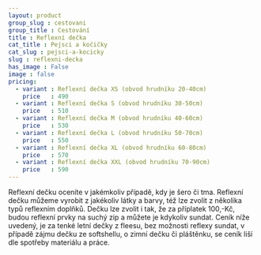 ```yaml
---
layout: product
group_slug : cestovani
group_title : Cestování
title : Reflexní dečka
cat_title : Pejsci a kočičky
cat_slug : pejsci-a-kocicky
slug : reflexni-decka
has_image : False
image : false
pricing:
  - variant : Reflexní dečka XS (obvod hrudníku 20-40cm)
    price   : 490
  - variant : Reflexní dečka S (obvod hrudníku 30-50cm)
    price   : 510
  - variant : Reflexní dečka M (obvod hrudníku 40-60cm)
    price   : 530
  - variant : Reflexní dečka L (obvod hrudníku 50-70cm)
    price   : 550
  - variant : Reflexní dečka XL (obvod hrudníku 60-80cm)
    price   : 570
  - variant : Reflexní dečka XXL (obvod hrudníku 70-90cm)
    price   : 590
---
```


Reflexní dečku oceníte v jakémkoliv případě, kdy je šero či tma. Reflexní dečku můžeme vyrobit z jakékoliv látky a barvy, též lze zvolit z několika typů reflexním doplňků. Dečku lze zvolit i tak, že za příplatek 100,-Kč, budou reflexní prvky na suchý zip a můžete je kdykoliv sundat. Ceník níže uvedený, je za tenké letní dečky z fleesu, bez možnosti reflexy sundat, v případě zájmu dečku ze softshellu, o zimní dečku či pláštěnku, se ceník liší dle spotřeby materiálu a práce.

